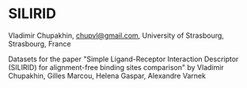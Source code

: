 SILIRID
=======
Vladimir Chupakhin, chupvl@gmail.com, University of Strasbourg, Strasbourg, France

Datasets for the paper "Simple Ligand-Receptor Interaction Descriptor (SILIRID) for alignment-free binding sites comparison"
by Vladimir Chupakhin, Gilles Marcou, Helena Gaspar, Alexandre Varnek


